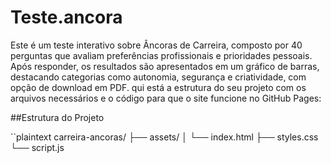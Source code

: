 # Teste.ancora
Este é um teste interativo sobre Âncoras de Carreira, composto por 40 perguntas que avaliam preferências profissionais e prioridades pessoais. Após responder, os resultados são apresentados em um gráfico de barras, destacando categorias como autonomia, segurança e criatividade, com opção de download em PDF.
qui está a estrutura do seu projeto com os arquivos necessários e o código para que o site funcione no GitHub Pages:

##Estrutura do Projeto

``plaintext
carreira-ancoras/
├── assets/
│   └── index.html
├── styles.css
└── script.js
```

